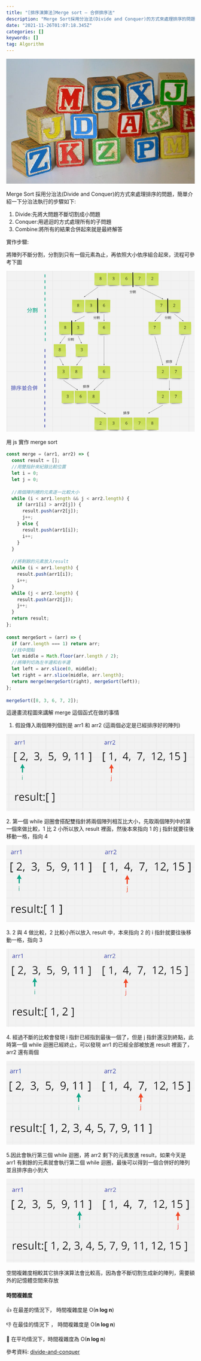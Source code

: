 ```yaml
---
title: "[排序演算法]Merge sort — 合併排序法"
description: "Merge Sort採用分治法(Divide and Conquer)的方式來處理排序的問題，簡單介紹一下分治法執行的步驟如下:"
date: "2021-11-26T01:07:18.345Z"
categories: []
keywords: []
tag: Algorithm
---
```


![](/img/1__RUmvkz3ba5u9Mj6wbswoMA.jpeg)

Merge Sort 採用分治法(Divide and Conquer)的方式來處理排序的問題，簡單介紹一下分治法執行的步驟如下:

1.  Divide:先將大問題不斷切割成小問題
2.  Conquer:用遞迴的方式處理所有的子問題
3.  Combine:將所有的結果合併起來就是最終解答

實作步驟:

將陣列不斷分割，分割到只有一個元素為止，再依照大小依序組合起來，流程可參考下圖

![](/img/0__2X3nZmdORT7HG4UC.png)

用 js 實作 merge sort

```javascript
const merge = (arr1, arr2) => {
  const result = [];
  //用雙指針來紀錄比較位置
  let i = 0;
  let j = 0;

  //兩個陣列裡的元素逐一比較大小
  while (i < arr1.length && j < arr2.length) {
    if (arr1[i] > arr2[j]) {
      result.push(arr2[j]);
      j++;
    } else {
      result.push(arr1[i]);
      i++;
    }
  }

  //將剩餘的元素放入result
  while (i < arr1.length) {
    result.push(arr1[i]);
    i++;
  }
  while (j < arr2.length) {
    result.push(arr2[j]);
    j++;
  }
  return result;
};

const mergeSort = (arr) => {
  if (arr.length === 1) return arr;
  //找中間點
  let middle = Math.floor(arr.length / 2);
  //將陣列切為左半邊和右半邊
  let left = arr.slice(0, middle);
  let right = arr.slice(middle, arr.length);
  return merge(mergeSort(right), mergeSort(left));
};

mergeSort([8, 3, 6, 7, 2]);
```

這邊畫流程圖來講解 merge 這個函式在做的事情

1.  假設傳入兩個陣列個別是 arr1 和 arr2 (這兩個必定是已經排序好的陣列)

![](/img/1__5xwtiombcbCmDlW7Emwg__Q.png)

2\. 第一個 while 迴圈會搭配雙指針將兩個陣列相互比大小，先取兩個陣列中的第一個來做比較，1 比 2 小所以放入 result 裡面，然後本來指向 1 的 j 指針就要往後移動一格，指向 4

![](/img/1__DpemawBXX58H1R9MGEriTw.png)

3\. 2 與 4 做比較，2 比較小所以放入 result 中，本來指向 2 的 i 指針就要往後移動一格，指向 3

![](/img/1____wyFKCzbytfvd1xR2w3sDg.png)

4\. 經過不斷的比較會發現 i 指針已經指到最後一個了，但是 j 指針還沒到終點，此時第一個 while 迴圈已經終止，可以發現 arr1 的已經全部被放進 result 裡面了，arr2 還有兩個

![](/img/1__HEi5LenFAxaWGxNSI__MFnw.png)

5.因此會執行第三個 while 迴圈，將 arr2 剩下的元素放進 result，如果今天是 arr1 有剩餘的元素就會執行第二個 while 迴圈，最後可以得到一個合併好的陣列並且排序由小到大

![](/img/1__qfWFCnnQuQB__XojJrv9__cg.png)

空間複雜度相較其它排序演算法會比較高，因為會不斷切割生成新的陣列，需要額外的記憶體空間來存放

#### 時間複雜度

👍 在最差的情況下， 時間複雜度是 O(**n log n**)

👎 在最佳的情況下 ， 時間複雜度是 O(**n log n**)

🤚 在平均情況下，時間複雜度為 O(**n log n**)

參考資料: [divide-and-conquer](https://www.geeksforgeeks.org/divide-and-conquer/)
